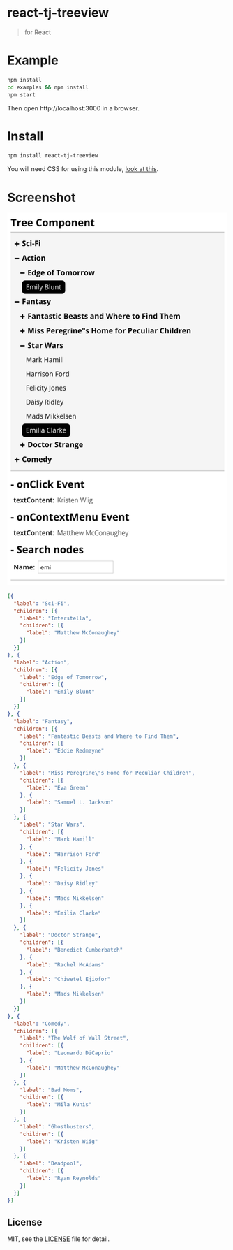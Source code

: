 # react-tj-treeview
> for React

# Example

```bash
npm install
cd examples && npm install
npm start
```

Then open http://localhost:3000 in a browser.

# Install

```bash
npm install react-tj-treeview
```

You will need CSS for using this module, [look at this](examples/scss/modules/_tree.scss).

# Screenshot

![Screenshot](screenshot.png)

```json
[{
  "label": "Sci-Fi",
  "children": [{
    "label": "Interstella",
    "children": [{
      "label": "Matthew McConaughey"
    }]
  }]
}, {
  "label": "Action",
  "children": [{
    "label": "Edge of Tomorrow",
    "children": [{
      "label": "Emily Blunt"
    }]
  }]
}, {
  "label": "Fantasy",
  "children": [{
    "label": "Fantastic Beasts and Where to Find Them",
    "children": [{
      "label": "Eddie Redmayne"
    }]
  }, {
    "label": "Miss Peregrine\"s Home for Peculiar Children",
    "children": [{
      "label": "Eva Green"
    }, {
      "label": "Samuel L. Jackson"
    }]
  }, {
    "label": "Star Wars",
    "children": [{
      "label": "Mark Hamill"
    }, {
      "label": "Harrison Ford"
    }, {
      "label": "Felicity Jones"
    }, {
      "label": "Daisy Ridley"
    }, {
      "label": "Mads Mikkelsen"
    }, {
      "label": "Emilia Clarke"
    }]
  }, {
    "label": "Doctor Strange",
    "children": [{
      "label": "Benedict Cumberbatch"
    }, {
      "label": "Rachel McAdams"
    }, {
      "label": "Chiwetel Ejiofor"
    }, {
      "label": "Mads Mikkelsen"
    }]
  }]
}, {
  "label": "Comedy",
  "children": [{
    "label": "The Wolf of Wall Street",
    "children": [{
      "label": "Leonardo DiCaprio"
    }, {
      "label": "Matthew McConaughey"
    }]
  }, {
    "label": "Bad Moms",
    "children": [{
      "label": "Mila Kunis"
    }]
  }, {
    "label": "Ghostbusters",
    "children": [{
      "label": "Kristen Wiig"
    }]
  }, {
    "label": "Deadpool",
    "children": [{
      "label": "Ryan Reynolds"
    }]
  }]
}]
```

## License

MIT, see the [LICENSE](LICENSE) file for detail.
